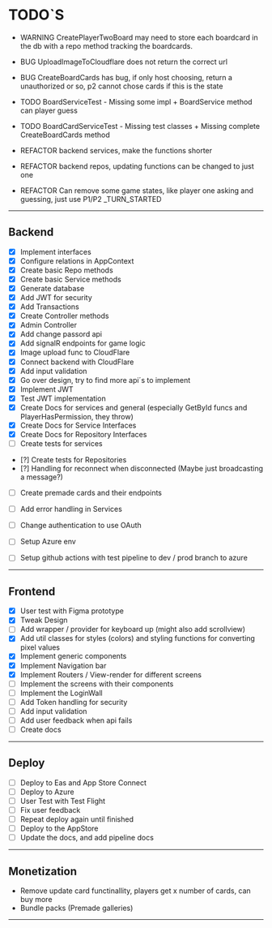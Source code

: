 # TODO`S

- WARNING CreatePlayerTwoBoard may need to store each boardcard in the db with a repo method tracking the boardcards.
- BUG UploadImageToCloudflare does not return the correct url
- BUG CreateBoardCards has bug, if only host choosing, return a unauthorized or so, p2 cannot chose cards if this is the state

- TODO BoardServiceTest - Missing some impl + BoardService method can player guess
- TODO BoardCardServiceTest - Missing test classes + Missing complete CreateBoardCards method

- REFACTOR backend services, make the functions shorter
- REFACTOR backend repos, updating functions can be changed to just one
- REFACTOR Can remove some game states, like player one asking and guessing, just use P1/P2 \_TURN_STARTED

<hr />

## Backend

- [x] Implement interfaces
- [x] Configure relations in AppContext
- [x] Create basic Repo methods
- [x] Create basic Service methods
- [x] Generate database
- [x] Add JWT for security
- [x] Add Transactions
- [x] Create Controller methods
- [x] Admin Controller
- [x] Add change passord api
- [x] Add signalR endpoints for game logic
- [x] Image upload func to CloudFlare
- [x] Connect backend with CloudFlare
- [x] Add input validation
- [x] Go over design, try to find more api´s to implement
- [x] Implement JWT
- [x] Test JWT implementation
- [x] Create Docs for services and general (especially GetById funcs and PlayerHasPermission, they throw)
- [x] Create Docs for Service Interfaces
- [x] Create Docs for Repository Interfaces
- [ ] Create tests for services
- [?] Create tests for Repositories
- [?] Handling for reconnect when disconnected (Maybe just broadcasting a message?)
- [ ] Create premade cards and their endpoints
- [ ] Add error handling in Services

- [ ] Change authentication to use OAuth
- [ ] Setup Azure env
- [ ] Setup github actions with test pipeline to dev / prod branch to azure

<hr />

## Frontend

- [x] User test with Figma prototype
- [x] Tweak Design
- [ ] Add wrapper / provider for keyboard up (might also add scrollview)
- [x] Add util classes for styles (colors) and styling functions for converting pixel values
- [x] Implement generic components
- [x] Implement Navigation bar
- [x] Implement Routers / View-render for different screens
- [ ] Implement the screens with their components
- [ ] Implement the LoginWall
- [ ] Add Token handling for security
- [ ] Add input validation
- [ ] Add user feedback when api fails
- [ ] Create docs

<hr />

## Deploy

- [ ] Deploy to Eas and App Store Connect
- [ ] Deploy to Azure
- [ ] User Test with Test Flight
- [ ] Fix user feedback
- [ ] Repeat deploy again until finished
- [ ] Deploy to the AppStore
- [ ] Update the docs, and add pipeline docs

<hr />

## Monetization

- Remove update card functinallity, players get x number of cards, can buy more
- Bundle packs (Premade galleries)

<hr />
